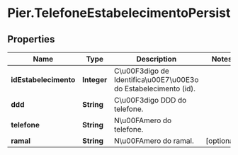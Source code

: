 # Pier.TelefoneEstabelecimentoPersist

## Properties
Name | Type | Description | Notes
------------ | ------------- | ------------- | -------------
**idEstabelecimento** | **Integer** | C\u00F3digo de Identifica\u00E7\u00E3o do Estabelecimento (id). | 
**ddd** | **String** | C\u00F3digo DDD do telefone. | 
**telefone** | **String** | N\u00FAmero do telefone. | 
**ramal** | **String** | N\u00FAmero do ramal. | [optional] 



